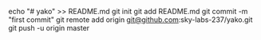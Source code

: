 echo "# yako" >> README.md
git init
git add README.md
git commit -m "first commit"
git remote add origin git@github.com:sky-labs-237/yako.git
git push -u origin master
